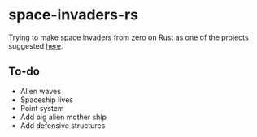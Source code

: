 # space-invaders-rs

Trying to make space invaders from zero on Rust as one of the projects suggested [here](https://austinhenley.com/blog/challengingprojects.html).

## To-do

- Alien waves
- Spaceship lives
- Point system
- Add big alien mother ship
- Add defensive structures

